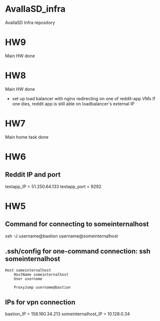 # AvallaSD_infra
AvallaSD Infra repository

# HW9
Main HW done

# HW8
Main HW done 
+ set up load balancer with nginx redirecting on one of reddit-app VMs
If one dies, reddit app is still able on loadbalancer's external IP

# HW7 
Main home task done 

# HW6
## Reddit IP and port
testapp_IP = 51.250.64.133
testapp_port = 9292

# HW5
## Command for connecting to someinternalhost
ssh -J username@bastion username@someinternalhost

## .ssh/config for one-command connection: ssh someinternalhost
    Host someinternalhost
        HostName someinternalhost
        User username

        ProxyJump username@bastion

## IPs for vpn connection
bastion_IP = 158.160.34.213
someinternalhost_IP = 10.128.0.34

